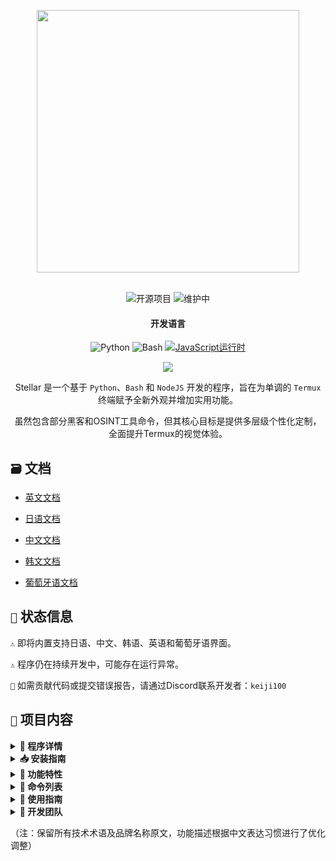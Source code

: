 <p align="center"> <kbd> <img src="https://i.pinimg.com/originals/02/87/d3/0287d3ba8b3330fca99f69e2001d3168.gif?semt=ais_hybrid&w=740" width="420"> </kbd><br><br>

<div align="center">

![开源项目](https://img.shields.io/badge/开源-3DA639?style=for-the-badge&logo=open-source-initiative&logoColor=white) ![维护中](https://img.shields.io/badge/持续维护中(是)-2ea44f?style=for-the-badge)

<h4>开发语言</h4>

![Python](https://img.shields.io/badge/Python-3776AB?style=for-the-badge&logo=python&logoColor=white)
![Bash](https://img.shields.io/badge/Shell脚本-121011?style=for-the-badge&logo=gnu-bash&logoColor=white)
[![JavaScript运行时](https://img.shields.io/badge/JavaScript运行时-Node.js-yellow?style=for-the-badge&logo=javascript&logoColor=white&color=f7df1e&labelColor=000000)](https://nodejs.org/)

</div>

<div align="center">
    <img src="https://img.shields.io/badge/Stellar-6C00FF?style=for-the-badge&logo=stellar&logoColor=white&labelColor=121212"><br>
    <strong></strong>
</div>

<div align="center">

Stellar 是一个基于 `Python`、`Bash` 和 `NodeJS` 开发的程序，旨在为单调的 `Termux` 终端赋予全新外观并增加实用功能。

虽然包含部分黑客和OSINT工具命令，但其核心目标是提供多层级个性化定制，全面提升Termux的视觉体验。

</div>

## `🗃️` 文档 

- [英文文档](https://github.com/Keiji821/Stellar/blob/master/docs/README_English.md)

- [日语文档](https://github.com/Keiji821/Stellar/blob/master/docs/README_Japanese.md)

- [中文文档](https://github.com/Keiji821/Stellar/blob/master/docs/README_Chinese.md)

- [韩文文档](https://github.com/Keiji821/Stellar/blob/master/docs/README_Korean.md)

- [葡萄牙语文档](https://github.com/Keiji821/Stellar/blob/master/docs/README_Portuguese.md)

## `📄` 状态信息

`⚠️` 即将内置支持日语、中文、韩语、英语和葡萄牙语界面。

`⚠️` 程序仍在持续开发中，可能存在运行异常。

`📌` 如需贡献代码或提交错误报告，请通过Discord联系开发者：`keiji100`

## `📜` 项目内容

<details>
<summary><b>📑 程序详情</b></summary>

```shell
程序名称: Stellar
创建日期: 2024/06/01
当前版本: v0.0.0 (开发中)
程序大小: 17MB
支持语言: 仅西班牙语
开发者: Keiji821
```
</details>

<details>
<summary><b>📥 安装指南</b></summary>

请按顺序执行以下命令：

```shell
pkg update && pkg upgrade
```

```shell
pkg install git -y
```

```shell
git clone https://github.com/Keiji821/Stellar
```

```shell
cd Stellar
```

```shell
bash install.sh
```

执行`bash install.sh`后将启动安装程序。为确保完整安装，请保持网络畅通。安装完成后Termux会自动重启，建议完全关闭Termux以保障`TOR`功能正常运作。

</details>

<details>
<summary><b>🧩 功能特性</b></summary>

Stellar在不依赖`Zsh`的情况下，通过纯`Bash`实现Termux深度定制，包含以下功能模块：

> 核心特性
```shell
• 可定制横幅图案/颜色及背景
• 设备信息状态栏
• 集成TOR匿名网络
• Termux背景色自定义
• 专用工具命令集
• 增强型termux-properties配置
• 原生command-not-found提示系统
• 指纹锁屏安全模块
• Termux-API深度集成
• Termux-X11环境变量预配置
```

> APT依赖
```shell
• python
• cloudflared 
• tor
• nmap
• exiftool
• nodejs
• termux-api
• dnsutils
• lsd
• x11-repo
• termux-x11-nightly
• root-repo
```

> PIP依赖
```shell   
• beautifulsoup4
• pyfiglet
• phonenumbers
• psutil
• PySocks
• requests
• rich
• "rich[jupyter]"
• lolcat
• discord
• fake_useragent
• pycryptodome
```
</details>

<details>
<summary><b>📀 命令列表</b></summary>

> **🔧 系统命令**  
```bash
reload       │ 重载横幅系统  
user-config  │ 个性化配置中心
my           │ 显示Stellar个人资料
uninstall    │ 完全卸载程序  
update       │ 从GitHub更新  
bash         │ 重启终端会话   
reset        │ 恢复初始状态
delete       | rm -rf快捷命令
move         | mv快捷命令
copy         | cp快捷命令
```

> **🛠️ 实用工具**  
```bash
ia           │ 免费API人工智能服务  
ia-image     │ AI图像生成器  
traductor    │ 实时翻译器  
myip         │ 公网IP查询  
passwordgen  │ 安全密码生成  
encrypt-file │ 文件加密工具  
```

> **🌐 信息收集**  
```bash
ipinfo       │ IP情报分析  
urlinfo      │ URL解析  
userfinder   │ 跨平台用户搜索  
phoneinfo    │ 电话号码溯源  
metadatainfo │ 文件元数据提取  
emailsearch  │ 邮箱地址检索  
```

> **📱 Discord工具**  
```bash
userinfo           │ 用户信息查询(ID)  
serverinfo         │ 服务器信息(ID)  
searchinvites      │ 邀请链接搜索  
inviteinfo         │ 邀请详情分析  
role-mapper        │ 角色权限映射  
mutual-servers     │ 共同服务器查询  
webhook-mass-spam  │ Webhook轰炸  
mass-delete-channels │ 批量删除频道  
```

> **📸 Instagram工具**  
```bash
profileinfo  │ 个人资料元数据提取  
```

> **⚡ 渗透测试**  
```bash
ddos        │ DDoS攻击(IP+端口)  
tunnel      │ 访客IP捕获  
```
</details>

<details>
<summary><b>📄 使用指南</b></summary>

安装完成后，通过`user-config`命令可自定义：
- 横幅ASCII艺术图案
- 颜色主题方案
- 终端背景色（支持浅色/深色切换）
- 其他视觉元素

该命令提供交互式界面引导完成所有个性化设置。
</details>

<details>
<summary><b>🌹 开发团队</b></summary>

```diff
+ Keiji821 (主开发者)
```

##### 合作与咨询

<p align="left">
  <a href="https://discord.com/users/983476283491110932">
<img src="https://img.shields.io/badge/Discord-Keiji-%235865F2?style=for-the-badge&logo=discord&logoColor=white">
  </a>
</p>

##### `❤️` 支持项目

如果您认可这个项目，欢迎通过以下方式支持开发：

[![Binance捐赠](https://img.shields.io/badge/Binance%20Pay-F0B90B?style=for-the-badge&logo=binance&logoColor=white&label=捐赠&labelColor=black&message=763579717)](https://pay.binance.com/en)

[![PayPal捐赠](https://img.shields.io/badge/PayPal-00457C?style=for-the-badge&logo=paypal&logoColor=white&label=捐赠&labelColor=003087&message=felixdppdcg69@gmail.com)](https://paypal.me/felixdppdcg69)
</details>

（注：保留所有技术术语及品牌名称原文，功能描述根据中文表达习惯进行了优化调整）